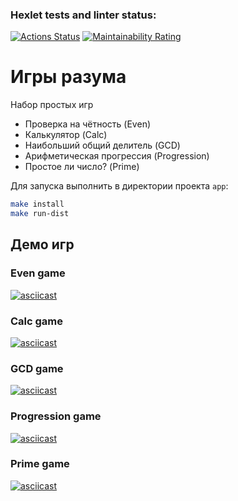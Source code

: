 ### Hexlet tests and linter status:
[![Actions Status](https://github.com/ndreyserg/java-project-61/actions/workflows/hexlet-check.yml/badge.svg)](https://github.com/ndreyserg/java-project-61/actions)
[![Maintainability Rating](https://sonarcloud.io/api/project_badges/measure?project=ndreyserg_java-project-61&metric=sqale_rating)](https://sonarcloud.io/summary/new_code?id=ndreyserg_java-project-61)

# Игры разума


Набор простых игр

- Проверка на чётность (Even)
- Калькулятор (Calc)
- Наибольший общий делитель (GCD)
- Арифметическая прогрессия (Progression)
- Простое ли число? (Prime)

Для запуска выполнить в директории проекта `app`:  
```sh
make install  
make run-dist
```  

## Демо игр

### Even game
[![asciicast](https://asciinema.org/a/xq6p3SxrB1tHuh7mXVhWsKtvj.svg)](https://asciinema.org/a/xq6p3SxrB1tHuh7mXVhWsKtvj)

### Calc game
[![asciicast](https://asciinema.org/a/nE1bWi06bniCUux1KbwIyrduk.svg)](https://asciinema.org/a/nE1bWi06bniCUux1KbwIyrduk)

### GCD game
[![asciicast](https://asciinema.org/a/SRRPj25RtjKf0VNyA3dEUJ73w.svg)](https://asciinema.org/a/SRRPj25RtjKf0VNyA3dEUJ73w)

### Progression game
[![asciicast](https://asciinema.org/a/hI8pTUeTh94dS9u1NFwnADcP8.svg)](https://asciinema.org/a/hI8pTUeTh94dS9u1NFwnADcP8)

### Prime game
[![asciicast](https://asciinema.org/a/4HdQhrlKdztbQk3i1D4hAYhMB.svg)](https://asciinema.org/a/4HdQhrlKdztbQk3i1D4hAYhMB)